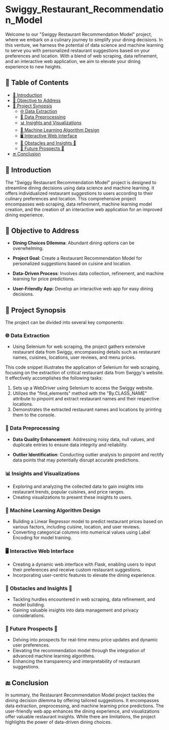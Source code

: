 # Swiggy_Restaurant_Recommendation_Model


Welcome to our "Swiggy Restaurant Recommendation Model" project, where we embark on a culinary journey to simplify your dining decisions. In this venture, we harness the potential of data science and machine learning to serve you with personalized restaurant suggestions based on your preferences and location. With a blend of web scraping, data refinement, and an interactive web application, we aim to elevate your dining experience to new heights.

## 📑 Table of Contents

- [🌟 Introduction](#introduction-)
- [🧭 Objective to Address](#objective-to-address-)
- [📑 Project Synopsis](#project-synopsis-)
   - [🌐 Data Extraction](#data-extracrion-)
   - [🧼 Data Preprocessing](#data-preprocessing-)
   - [📊 Insights and Visualizations](#insights-and-visualizations-)
   - [🤖 Machine Learning Algorithm Design](#machine-learning-algorithm-design)
   - [🖥️ Interactive Web Interface](#interactive-web-interface-)
   - [🌟 Obstacles and Insights 🌠](#obstacles-and-insights-)
   - [🔮 Future Prospects 🌠](#future-prospects-)
- [🔚 Conclusion](#conclusion-)

## 🌟 Introduction 

The "Swiggy Restaurant Recommendation Model" project is designed to streamline dining decisions using data science and machine learning. It offers individualized restaurant suggestions to users according to their culinary preferences and location. This comprehensive project encompasses web scraping, data refinement, machine learning model creation, and the creation of an interactive web application for an improved dining experience.

## 🧭 Objective to Address

- **Dining Choices Dilemma**: Abundant dining options can be overwhelming.

- **Project Goal**: Create a Restaurant Recommendation Model for personalized suggestions based on cuisine and location.

- **Data-Driven Process**: Involves data collection, refinement, and machine learning for price predictions.

- **User-Friendly App**: Develop an interactive web app for easy dining decisions.


## 📑 Project Synopsis

The project can be divided into several key components:

### 🌐 Data Extraction

- Using Selenium for web scraping, the project gathers extensive restaurant data from Swiggy, encompassing details such as restaurant names, cuisines, locations, user reviews, and menu prices.

This code snippet illustrates the application of Selenium for web scraping, focusing on the extraction of critical restaurant data from Swiggy's website. It effectively accomplishes the following tasks:
1. Sets up a WebDriver using Selenium to access the Swiggy website.
2. Utilizes the "find_elements" method with the "By.CLASS_NAME" attribute to pinpoint and extract restaurant names and their respective locations.
3. Demonstrates the extracted restaurant names and locations by printing them to the console.

### 🧼 Data Preprocessing

- **Data Quality Enhancement**: Addressing noisy data, null values, and duplicate entries to ensure data integrity and reliability.

- **Outlier Identification**: Conducting outlier analysis to pinpoint and rectify data points that may potentially disrupt accurate predictions.

### 📊 Insights and Visualizations

- Exploring and analyzing the collected data to gain insights into restaurant trends, popular cuisines, and price ranges.
- Creating visualizations to present these insights to users.

### 🤖 Machine Learning Algorithm Design
- Building a Linear Regressor model to predict restaurant prices based on various factors, including cuisine, location, and user reviews.
- Converting categorical columns into numerical values using Label Encoding for model training.

### 🖥️ Interactive Web Interface

- Creating a dynamic web interface with Flask, enabling users to input their preferences and receive custom restaurant suggestions.
- Incorporating user-centric features to elevate the dining experience.

### 🌟 Obstacles and Insights 🌠

- Tackling hurdles encountered in web scraping, data refinement, and model building.
- Gaining valuable insights into data management and privacy considerations.


### 🔮 Future Prospects 🌠

- Delving into prospects for real-time menu price updates and dynamic user preferences.
- Elevating the recommendation model through the integration of advanced machine learning 
  algorithms.
- Enhancing the transparency and interpretability of restaurant suggestions.

## 🔚 Conclusion

In summary, the Restaurant Recommendation Model project tackles the dining decision dilemma by offering tailored suggestions. It encompasses data extraction, preprocessing, and machine learning price predictions. The user-friendly web app enhances the dining experience, and visualizations offer valuable restaurant insights. While there are limitations, the project highlights the power of data-driven dining choices.

